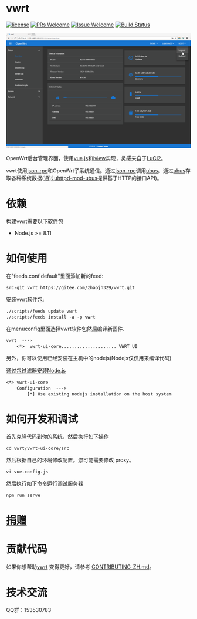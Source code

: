 # vwrt

[1]: https://img.shields.io/badge/license-MIT-brightgreen.svg?style=plastic
[2]: /LICENSE
[3]: https://img.shields.io/badge/PRs-welcome-brightgreen.svg?style=plastic
[4]: https://github.com/zhaojh329/vwrt/pulls
[5]: https://img.shields.io/badge/Issues-welcome-brightgreen.svg?style=plastic
[6]: https://github.com/zhaojh329/vwrt/issues/new
[7]: https://travis-ci.org/zhaojh329/vwrt.svg?branch=master
[8]: https://travis-ci.org/zhaojh329/vwrt

[![license][1]][2]
[![PRs Welcome][3]][4]
[![Issue Welcome][5]][6]
[![Build Status][7]][8]

[vue.js]: https://github.com/vuejs/vue
[iview]: https://github.com/iview/iview
[LuCI2]: https://git.openwrt.org/?p=project/luci2/ui.git
[json-rpc]: https://www.jsonrpc.org/
[ubus]: https://wiki.openwrt.org/doc/techref/ubus
[uhttpd-mod-ubus]: https://wiki.openwrt.org/doc/techref/ubus#access_to_ubus_over_http

![](/screen-be6656a.gif)

OpenWrt后台管理界面，使用[vue.js]和[iview]实现，灵感来自于[LuCI2]。

vwrt使用[json-rpc]和OpenWrt子系统通信。通过[json-rpc]调用[ubus]。通过[ubus]存取各种系统数据(通过[uhttpd-mod-ubus]提供基于HTTP的接口API)。

# 依赖

构建vwrt需要以下软件包

* Node.js >= 8.11

# 如何使用
在"feeds.conf.default"里面添加新的feed:
    
    src-git vwrt https://gitee.com/zhaojh329/vwrt.git

安装vwrt软件包:
    
    ./scripts/feeds update vwrt
    ./scripts/feeds install -a -p vwrt

在menuconfig里面选择vwrt软件包然后编译新固件.

    vwrt  --->
        <*>  vwrt-ui-core..................... VWRT UI

另外，你可以使用已经安装在主机中的nodejs(Nodejs仅仅用来编译代码)

[通过包过滤器安装Node.js](https://nodejs.org/en/download/package-manager/)

    <*> vwrt-ui-core
        Configuration  --->
            [*] Use existing nodejs installation on the host system

# 如何开发和调试
首先克隆代码到你的系统，然后执行如下操作

	cd vwrt/vwrt-ui-core/src

然后根据自己的环境修改配置。您可能需要修改 proxy。

	vi vue.config.js

然后执行如下命令运行调试服务器

	npm run serve

# [捐赠](https://gitee.com/zhaojh329/vwrt#project-donate-overview)

# 贡献代码
如果你想帮助[vwrt](https://github.com/zhaojh329/vwrt) 变得更好，请参考
[CONTRIBUTING_ZH.md](/CONTRIBUTING_ZH.md)。

# 技术交流
QQ群：153530783
